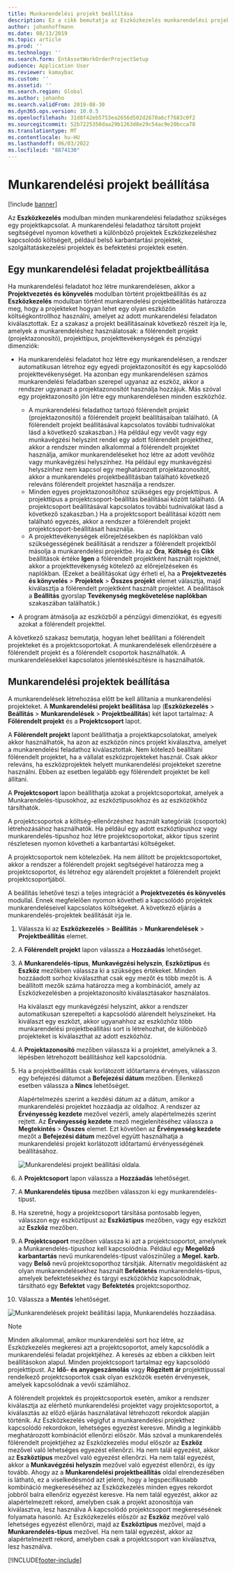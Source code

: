 ```yaml
---
title: Munkarendelési projekt beállítása
description: Ez a cikk bemutatja az Eszközkezelés munkarendelési projektbeállítását.
author: johanhoffmann
ms.date: 08/13/2019
ms.topic: article
ms.prod: ''
ms.technology: ''
ms.search.form: EntAssetWorkOrderProjectSetup
audience: Application User
ms.reviewer: kamaybac
ms.custom: ''
ms.assetid: ''
ms.search.region: Global
ms.author: johanho
ms.search.validFrom: 2019-08-30
ms.dyn365.ops.version: 10.0.5
ms.openlocfilehash: 31d8f42eb5753ea2656d502d2670a6cf7683c0f2
ms.sourcegitcommit: 52b7225350daa29b1263d8e29c54ac9e20bcca70
ms.translationtype: MT
ms.contentlocale: hu-HU
ms.lasthandoff: 06/03/2022
ms.locfileid: "8874130"
---
```

# <a name="work-order-project-setup"></a>Munkarendelési projekt beállítása

[!include [banner](../../includes/banner.md)]

 

Az **Eszközkezelés** modulban minden munkarendelési feladathoz szükséges egy projektkapcsolat. A munkarendelési feladathoz társított projekt segítségével nyomon követheti a különböző projektek Eszközkezeléshez kapcsolódó költségeit, például belső karbantartási projektek, szolgáltatáskezelési projektek és befektetési projektek esetén. 

## <a name="project-setup-for-a-work-order-job"></a>Egy munkarendelési feladat projektbeállítása

Ha munkarendelési feladatot hoz létre munkarendelésen, akkor a **Projektvezetés és könyvelés** modulban történt projektbeállítás és az **Eszközkezelés** modulban történt munkarendelési projektbeállítás határozza meg, hogy a projekteket hogyan lehet egy olyan eszközön költségkontrollhoz használni, amelyet az adott munkarendelési feladaton kiválasztottak. Ez a szakasz a projekt beállításainak következő részeit írja le, amelyek a munkarendeléshez használatosak: a fölérendelt projekt (projektazonosító), projekttípus, projekttevékenységek és pénzügyi dimenziók:

- Ha munkarendelési feladatot hoz létre egy munkarendelésen, a rendszer automatikusan létrehoz egy egyedi projektazonosítót és egy kapcsolódó projekttevékenységet. Ha azonban egy munkarendelésen számos munkarendelési feladatban szerepel ugyanaz az eszköz, akkor a rendszer ugyanazt a projektazonosítót használja hozzájuk. Más szóval egy projektazonosító jön létre egy munkarendelésen minden eszközhöz.

    - A munkarendelési feladathoz tartozó fölérendelt projekt (projektazonosító) a fölérendelt projekt beállításaiban található. (A fölérendelt projekt beállításával kapcsolatos további tudnivalókat lásd a következő szakaszban.) Ha például egy vevőt vagy egy munkavégzési helyszínt rendel egy adott fölérendelt projekthez, akkor a rendszer minden alkalommal a fölérendelt projektet használja, amikor munkarendeléseket hoz létre az adott vevőhöz vagy munkavégzési helyszínhez. Ha például egy munkavégzési helyszínhez nem kapcsol egy meghatározott projektazonosítót, akkor a munkarendelés projektbeállításban található következő releváns fölérendelt projektet használja a rendszer.
    - Minden egyes projektazonosítóhoz szükséges egy projekttípus. A projekttípus a projektcsoport-beállítás beállításai között található. (A projektcsoport beállításával kapcsolatos további tudnivalókat lásd a következő szakaszban.) Ha a projektcsoport beállításai között nem található egyezés, akkor a rendszer a fölérendelt projekt projektcsoport-beállításait használja.
    - A projekttevékenységek előrejelzésekben és naplókban való szükségességének beállítását a rendszer a fölérendelt projektből másolja a munkarendelési projektbe. Ha az **Óra**, **Költség** és **Cikk** beállítások értéke **Igen** a fölérendelt projektként használt rojektnél, akkor a projekttevékenység kötelező az előrejelzéseken és naplókban. (Ezeket a beállításokat úgy érheti el, ha a **Projektvezetés és könyvelés** \> **Projektek** \> **Összes projekt** elemet választja, majd kiválasztja a fölérendelt projektként használt projektet. A beállítások a **Beállítás** gyorslap **Tevékenység megkövetelése naplókban** szakaszában találhatók.)

- A program átmásolja az eszközből a pénzügyi dimenziókat, és egyesíti azokat a fölérendelt projekttel.

A következő szakasz bemutatja, hogyan lehet beállítani a fölérendelt projekteket és a projektcsoportokat. A munkarendelések ellenőrzésére a fölérendelt projekt és a fölérendelt csoportok használhatók. A munkarendelésekkel kapcsolatos jelentéskészítésre is használhatók.

## <a name="set-up-work-order-projects"></a>Munkarendelési projektek beállítása

A munkarendelések létrehozása előtt be kell állítania a munkarendelési projekteket. A **Munkarendelési projekt beállítása** lap (**Eszközkezelés** \> **Beállítás** \> **Munkarendelések** \> **Projektbeállítás**) két lapot tartalmaz: A **Fölérendelt projekt** és a **Projektcsoport** lapot.

A **Fölérendelt projekt** lapont beállíthatja a projektkapcsolatokat, amelyek akkor használhatók, ha azon az eszközön nincs projekt kiválasztva, amelyet a munkarendelési feladathoz kiválasztottak. Nem kötelező beállítani fölérendelt projektet, ha a vállalat eszközprojekteket használ. Csak akkor releváns, ha eszközprojektek helyett munkarendelési projekteket szeretne használni. Ebben az esetben legalább egy fölérendelt projektet be kell állítani.

A **Projektcsoport** lapon beállíthatja azokat a projektcsoportokat, amelyek a Munkarendelés-típusokhoz, az eszköztípusokhoz és az eszközökhöz társíthatók.

A projektcsoportok a költség-ellenőrzéshez használt kategóriák (csoportok) létrehozásához használhatók. Ha például egy adott eszköztípushoz vagy munkarendelés-típushoz hoz létre projektcsoportokat, akkor típus szerint részletesen nyomon követheti a karbantartási költségeket.

A projektcsoportok nem kötelezőek. Ha nem állított be projektcsoportoket, akkor a rendszer a fölérendelt projekt segítségével határozza meg a projektcsoportot, és létrehoz egy alárendelt projektet a fölérendelt projekt projektcsoportjából.

A beállítás lehetővé teszi a teljes integrációt a **Projektvezetés és könyvelés** modullal. Ennek megfelelően nyomon követheti a kapcsolódó projektek munkarendeléseivel kapcsolatos költségeket. A következő eljárás a munkarendelés-projektek beállítását írja le.

1. Válassza ki az **Eszközkezelés** \> **Beállítás** \> **Munkarendelések** \> **Projektbeállítás** elemet.
2. A **Fölérendelt projekt** lapon válassza a **Hozzáadás** lehetőséget.
3. A **Munkarendelés-típus**, **Munkavégzési helyszín**, **Eszköztípus** és **Eszköz** mezőkben válassza ki a szükséges értékeket. Minden hozzáadott sorhoz kiválaszthat csak egy mezőt és több mezőt is. A beállított mezők száma határozza meg a kombinációt, amely az Eszközkezelésben a projektazonosító kiválasztásakor használatos. 

    Ha kiválaszt egy munkavégzési helyszínt, akkor a rendszer automatikusan szerepelteti a kapcsolódó alárendelt helyszíneket. Ha kiválaszt egy eszközt, akkor ugyanahhoz az eszközhöz több munkarendelési projektbeállítási sort is létrehozhat, de különböző projekteket is kiválaszthat az adott eszközhöz.

4. A **Projektazonosító** mezőben válassza ki a projektet, amelyiknek a 3. lépésben létrehozott beállításhoz kell kapcsolódnia.
5. Ha a projektbeállítás csak korlátozott időtartamra érvényes, válasszon egy befejezési dátumot a **Befejezési dátum** mezőben. Ellenkező esetben válassza a **Nincs** lehetőséget.

    Alapértelmezés szerint a kezdési dátum az a dátum, amikor a munkarendelési projektet hozzáadja az oldalhoz. A rendszer az **Érvényesség kezdete** mezővel vezérli, amely alapértelmezés szerint rejtett. Az **Érvényesség kezdete** mező megjelenítéséhez válassza a **Megtekintés** \> **Összes** elemet. Ezt követően az **Érvényesség kezdete** mezőt a **Befejezési dátum** mezővel együtt használhatja a munkarendelési projekt korlátozott időtartamú érvényességének beállításához.

    ![Munkarendelési projekt beállítási oldala.](media/17-setup-for-work-orders.png)

6. A **Projektcsoport** lapon válassza a **Hozzáadás** lehetőséget.
7. A **Munkarendelés típusa** mezőben válasszon ki egy munkarendelés-típust.
8. Ha szeretné, hogy a projektcsoport társítása pontosabb legyen, válasszon egy eszköztípust az **Eszköztípus** mezőben, vagy egy eszközt az **Eszköz** mezőben.
9. A **Projektcsoport** mezőben válassza ki azt a projektcsoportot, amelynek a Munkarendelés-típushoz kell kapcsolódnia. Például egy **Megelőző karbantartás** nevű munkarendelés-típust valószínűleg a **Megel. karb.** vagy **Belső** nevű projektcsoporthoz társítják. Alternatív megoldásként az olyan munkarendelésekhez használt **Befektetés** munkarendelés-típus, amelyek befektetésekhez és tárgyi eszközökhöz kapcsolódnak, társítható egy **Befektet** vagy **Befektetés** projektcsoporthoz.
10. Válassza a **Mentés** lehetőséget.

![Munkarendelések projekt beállítási lapja, Munkarendelés hozzáadása.](media/18-setup-for-work-orders.png)

> [!NOTE]
> Minden alkalommal, amikor munkarendelési sort hoz létre, az Eszközkezelés megkeresi azt a projektcsoportot, amely kapcsolódik a munkarendelési feladat projektjéhez. A keresés az ebben a cikkben leírt beállításokon alapul. Minden projektcsoport tartalmaz egy kapcsolódó projekttípust. Az **Idő- és anyageszámolás** vagy **Rögzített ár** projekttípussal rendelkező projektcsoportok csak olyan eszközök esetén érvényesek, amelyek kapcsolódnak a vevői számlához.
>
> A fölérendelt projektek és projektcsoportok esetén, amikor a rendszer kiválasztja az elérhető munkarendelési projektet vagy projektcsoportot, a kiválasztás az előző eljárás használatával létrehozott rekordok alapján történik. Az Eszközkezelés végigfut a munkarendelési projekthez kapcsolódó rekordokon, lehetséges egyezést keresve. Mindig a leginkább meghatározott kombinációt ellenőrzi először. Más szóval a munkarendelés fölérendelt projektjéhez az Eszközkezelés modul először az **Eszköz** mezővel való lehetséges egyezést ellenőrzi. Ha nem talál egyezést, akkor az **Eszköztípus** mezővel való egyezést ellenőrzi. Ha nem talál egyezést, akkor a **Munkavégzési helyszín** mezővel való egyezést ellenőrzi, és így tovább. Ahogy az a **Munkarendelési projektbeállítás** oldal elrendezésében is látható, ez a viselkedésmód azt jelenti, hogy a legspecifikusabb kombináció megkereséséhez az Eszközkezelés minden egyes rekordot jobbról balra ellenőriz egyezést keresve. Ha nem talál egyezést, akkor az alapértelmezett rekord, amelyben csak a projekt azonosítója van kiválasztva, lesz használva A kapcsolódó projektcsoport megkeresésének folyamata hasonló. Az Eszközkezelés először az **Eszköz** mezővel való lehetséges egyezést ellenőrzi, majd az **Eszköztípus** mezővel, majd a **Munkarendelés-típus** mezővel. Ha nem talál egyezést, akkor az alapértelmezett rekord, amelyben csak a projektcsoport van kiválasztva, lesz használva.


[!INCLUDE[footer-include](../../../includes/footer-banner.md)]